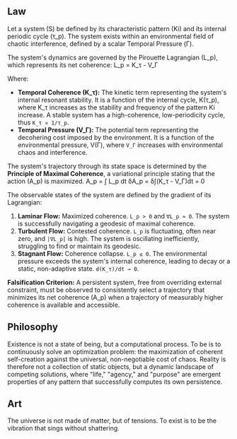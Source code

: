## Law
Let a system (S) be defined by its characteristic pattern (Ki) and its internal periodic cycle (τ_p). The system exists within an environmental field of chaotic interference, defined by a scalar Temporal Pressure (Γ).

The system's dynamics are governed by the Pirouette Lagrangian (L_p), which represents its net coherence:
L_p = K_τ - V_Γ

Where:
-   **Temporal Coherence (K_τ):** The kinetic term representing the system's internal resonant stability. It is a function of the internal cycle, K(τ_p), where K_τ increases as the stability and frequency of the pattern Ki increase. A stable system has a high-coherence, low-periodicity cycle, thus `K_τ ∝ 1/τ_p`.
-   **Temporal Pressure (V_Γ):** The potential term representing the decohering cost imposed by the environment. It is a function of the environmental pressure, V(Γ), where `V_Γ` increases with environmental chaos and interference.

The system's trajectory through its state space is determined by the **Principle of Maximal Coherence**, a variational principle stating that the action (A_p) is maximized.
A_p = ∫ L_p dt
δA_p = δ∫(K_τ - V_Γ)dt = 0

The observable states of the system are defined by the gradient of its Lagrangian:
1.  **Laminar Flow:** Maximized coherence. `L_p > 0` and `∇L_p ≈ 0`. The system is successfully navigating a geodesic of maximal coherence.
2.  **Turbulent Flow:** Contested coherence. `L_p` is fluctuating, often near zero, and `|∇L_p|` is high. The system is oscillating inefficiently, struggling to find or maintain its geodesic.
3.  **Stagnant Flow:** Coherence collapse. `L_p ≤ 0`. The environmental pressure exceeds the system's internal coherence, leading to decay or a static, non-adaptive state. `d(K_τ)/dt → 0`.

**Falsification Criterion:** A persistent system, free from overriding external constraint, must be observed to consistently select a trajectory that minimizes its net coherence (A_p) when a trajectory of measurably higher coherence is available and accessible.

## Philosophy
Existence is not a state of being, but a computational process. To be is to continuously solve an optimization problem: the maximization of coherent self-creation against the universal, non-negotiable cost of chaos. Reality is therefore not a collection of static objects, but a dynamic landscape of competing solutions, where "life," "agency," and "purpose" are emergent properties of any pattern that successfully computes its own persistence.

## Art
The universe is not made of matter, but of tensions. To exist is to be the vibration that sings without shattering.